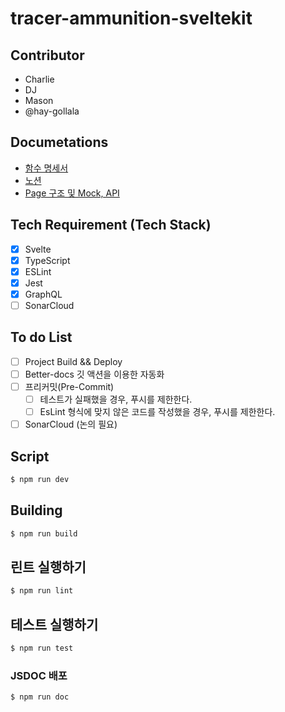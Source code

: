 # tracer-ammunition-sveltekit

## Contributor

- Charlie
- DJ
- Mason
- @hay-gollala

## Documetations

- [함수 명세서](https://gollala-inc.github.io/tracer-ammunition-sveltekit/index.html)
- [노션](https://www.notion.so/gollala/Tracer-ammunition-sveltekit-434549f31b424f5f9d50b3024be0ac7e)
- [Page 구조 및 Mock, API](https://www.notion.so/gollala/Page-Mock-API-5b4d7da93a5b4757b406287a3d7e7d2a)

## Tech Requirement (Tech Stack)

- [x] Svelte
- [x] TypeScript
- [x] ESLint
- [x] Jest
- [x] GraphQL
- [ ] SonarCloud

## To do List

- [ ] Project Build && Deploy
- [ ] Better-docs 깃 액션을 이용한 자동화
- [ ] 프리커밋(Pre-Commit)
  - [ ] 테스트가 실패했을 경우, 푸시를 제한한다.
  - [ ] EsLint 형식에 맞지 않은 코드를 작성했을 경우, 푸시를 제한한다.
- [ ] SonarCloud (논의 필요)

## Script

```bash
$ npm run dev
```

## Building

```bash
$ npm run build
```

## 린트 실행하기

```bash
$ npm run lint
```

## 테스트 실행하기

```bash
$ npm run test
```

### JSDOC 배포

```bash
$ npm run doc
```
